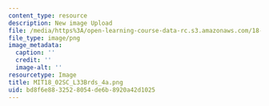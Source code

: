 ```yaml
---
content_type: resource
description: New image Upload
file: /media/https%3A/open-learning-course-data-rc.s3.amazonaws.com/18-02sc-multivariable-calculus-fall-2010/bd8f6e8832528054de6b8920a42d1025_MIT18_02SC_L33Brds_4a.png
file_type: image/png
image_metadata:
  caption: ''
  credit: ''
  image-alt: ''
resourcetype: Image
title: MIT18_02SC_L33Brds_4a.png
uid: bd8f6e88-3252-8054-de6b-8920a42d1025
---
```

